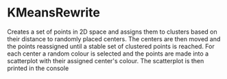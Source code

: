# KMeansRewrite
Creates a set of points in 2D space and assigns them to clusters based on their distance to randomly placed centers.
The centers are then moved and the points reassigned until a stable set of clustered points is reached.
For each center a random colour is selected and the points are made into a scatterplot with their assigned center's colour.
The scatterplot is then printed in the console
